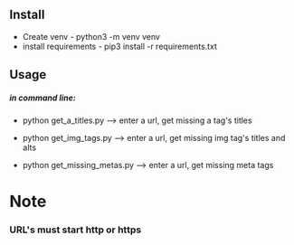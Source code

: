 ## Install

- Create venv - python3 -m venv venv
- install requirements - pip3 install -r requirements.txt

## Usage

##### in command line:
- python get_a_titles.py --> enter a url, get missing a tag's titles

- python get_img_tags.py --> enter a url, get missing img tag's titles and alts

- python get_missing_metas.py --> enter a url, get missing meta tags

# Note

### URL's must start http or https